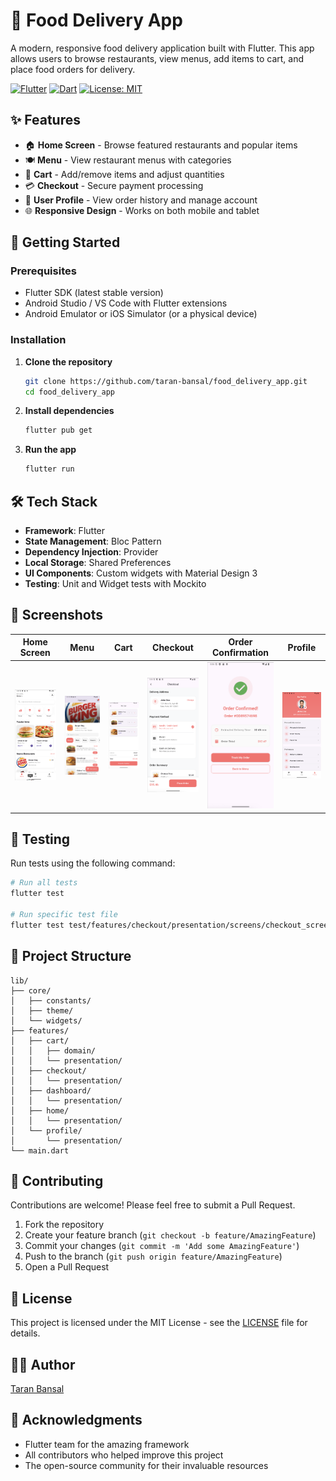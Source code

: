 # 🍔 Food Delivery App

A modern, responsive food delivery application built with Flutter. This app allows users to browse restaurants, view menus, add items to cart, and place food orders for delivery.

[![Flutter](https://img.shields.io/badge/Flutter-%2302569B.svg?style=for-the-badge&logo=Flutter&logoColor=white)](https://flutter.dev/)
[![Dart](https://img.shields.io/badge/dart-%230175C2.svg?style=for-the-badge&logo=dart&logoColor=white)](https://dart.dev/)
[![License: MIT](https://img.shields.io/badge/License-MIT-yellow.svg?style=for-the-badge)](https://opensource.org/licenses/MIT)

## ✨ Features

- 🏠 **Home Screen** - Browse featured restaurants and popular items
- 🍽️ **Menu** - View restaurant menus with categories
- 🛒 **Cart** - Add/remove items and adjust quantities
- 💳 **Checkout** - Secure payment processing
- 👤 **User Profile** - View order history and manage account
- 🌐 **Responsive Design** - Works on both mobile and tablet

## 🚀 Getting Started

### Prerequisites

- Flutter SDK (latest stable version)
- Android Studio / VS Code with Flutter extensions
- Android Emulator or iOS Simulator (or a physical device)

### Installation

1. **Clone the repository**
   ```bash
   git clone https://github.com/taran-bansal/food_delivery_app.git
   cd food_delivery_app
   ```

2. **Install dependencies**
   ```bash
   flutter pub get
   ```

3. **Run the app**
   ```bash
   flutter run
   ```

## 🛠️ Tech Stack

- **Framework**: Flutter
- **State Management**: Bloc Pattern
- **Dependency Injection**: Provider
- **Local Storage**: Shared Preferences
- **UI Components**: Custom widgets with Material Design 3
- **Testing**: Unit and Widget tests with Mockito

## 📱 Screenshots

| Home Screen | Menu | Cart | Checkout | Order Confirmation | Profile |
|-------------|------|------|----------|----------------------|---------|
| ![Home](https://raw.githubusercontent.com/taran-bansal/food_delivery_app/refs/heads/main/assets/screenshots/home.png) | ![Menu](https://raw.githubusercontent.com/taran-bansal/food_delivery_app/refs/heads/main/assets/screenshots/menu.png) | ![Cart](https://raw.githubusercontent.com/taran-bansal/food_delivery_app/refs/heads/main/assets/screenshots/cart.png) | ![Checkout](https://raw.githubusercontent.com/taran-bansal/food_delivery_app/refs/heads/main/assets/screenshots/checkout.png) | ![Order Confirmation](https://raw.githubusercontent.com/taran-bansal/food_delivery_app/refs/heads/main/assets/screenshots/orderConfirmation.png) | ![Profile](https://raw.githubusercontent.com/taran-bansal/food_delivery_app/refs/heads/main/assets/screenshots/profile.png) |

## 🧪 Testing

Run tests using the following command:

```bash
# Run all tests
flutter test

# Run specific test file
flutter test test/features/checkout/presentation/screens/checkout_screen_test.dart
```

## 📂 Project Structure

```
lib/
├── core/
│   ├── constants/
│   ├── theme/
│   └── widgets/
├── features/
│   ├── cart/
│   │   ├── domain/
│   │   └── presentation/
│   ├── checkout/
│   │   └── presentation/
│   ├── dashboard/
│   │   └── presentation/
│   ├── home/
│   │   └── presentation/
│   └── profile/
│       └── presentation/
└── main.dart
```

## 🤝 Contributing

Contributions are welcome! Please feel free to submit a Pull Request.

1. Fork the repository
2. Create your feature branch (`git checkout -b feature/AmazingFeature`)
3. Commit your changes (`git commit -m 'Add some AmazingFeature'`)
4. Push to the branch (`git push origin feature/AmazingFeature`)
5. Open a Pull Request

## 📄 License

This project is licensed under the MIT License - see the [LICENSE](LICENSE) file for details.

## 👨‍💻 Author

[Taran Bansal](https://github.com/taran-bansal)

## 🙏 Acknowledgments

- Flutter team for the amazing framework
- All contributors who helped improve this project
- The open-source community for their invaluable resources
